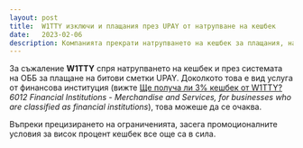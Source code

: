```yaml
---
layout: post
title:  W1TTY изключи и плащания през UPAY от натрупване на кешбек
date:   2023-02-06
description: Компанията прекрати натрупването на кешбек за плащания, направени през UPAY.
---
```

За съжаление **W1TTY** спря натрупването на кешбек и през системата на ОББ за плащане на битови сметки UPAY. Доколкото това е вид услуга от финансова институция (вижте [Ще получа ли 3% кешбек от W1TTY?](blog/w1tty-cashback) *6012 Financial Institutions - Merchandise and Services, for businesses who are classified as financial institutions*), това можеше да се очаква.

Въпреки прецизирането на ограниченията, засега промоционалните условия за висок процент кешбек все още са в сила.
